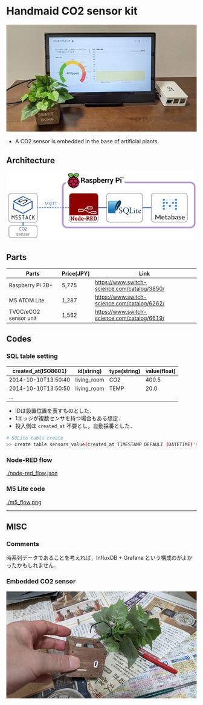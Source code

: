 # Handmaid CO2 sensor kit

![](./images/overview.jpg)

* A CO2 sensor is embedded in the base of artificial plants.

## Architecture

![](./images/architecture.png)


## Parts

| Parts | Price(JPY) | Link |
| ---- | ---- | ---- |
| Raspberry Pi 3B+  |  5,775  | https://www.switch-science.com/catalog/3850/ |
| M5 ATOM Lite| 1,287 | https://www.switch-science.com/catalog/6262/ |
| TVOC/eCO2 sensor unit | 1,562 | https://www.switch-science.com/catalog/6619/ |

## Codes

### SQL table setting

| created_at(ISO8601) | id(string) | type(string) | value(float) |
| ---- | ---- | ---- | ---- |
| 2014-10-10T13:50:40 | living_room	| CO2 | 400.5 | 
| 2014-10-10T13:50:50 | living_room	| TEMP | 20.0 |
| ... | | | |

- IDは設置位置を表すものとした．
- 1エッジが複数センサを持つ場合もある想定．
- 投入側は `created_at` 不要とし，自動採番とした．

```bash
# SQLite table create
>> create table sensors_value(created_at TIMESTAMP DEFAULT (DATETIME('now', 'localtime')), id text, type text, value float);
```

### Node-RED flow

[./node-red_flow.json](./node-red_flow.json)

### M5 Lite code

[./m5_flow.png](./m5_flow.png)

---

## MISC

### Comments

時系列データであることを考えれば，InfluxDB + Grafana という構成のがよかったかもしれません．

### Embedded CO2 sensor

![](./images/sensor.jpg)

